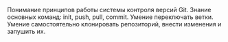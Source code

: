 Понимание принципов работы системы контроля версий Git. 
Знание основных команд: init, push, pull, commit. 
Умение переключать ветки. 
Умение самостоятельно клонировать репозиторий, внести изменения и запушить их.
